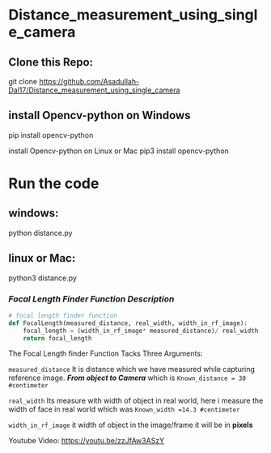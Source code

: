 # Distance_measurement_using_single_camera


## Clone this Repo:
git clone https://github.com/Asadullah-Dal17/Distance_measurement_using_single_camera

## install Opencv-python on Windows 
pip install opencv-python

install Opencv-python on Linux or Mac
pip3 install opencv-python

# Run the code
## windows:
python distance.py
## linux or Mac: 
python3 distance.py


### *Focal Length Finder Function Description* 

```python
# focal length finder function
def FocalLength(measured_distance, real_width, width_in_rf_image):
    focal_length = (width_in_rf_image* measured_distance)/ real_width
    return focal_length

```
The Focal Length finder Function Tacks Three Arguments:

```measured_distance``` It is distance which we have measured while capturing reference image. ***From object to Camera*** which is ```Known_distance = 30 #centimeter```  


```real_width``` Its measure with width of object in real world, here i measure the width of face in real world which was ```Known_width =14.3 #centimeter```  

```width_in_rf_image``` it width of object in the image/frame it will be in **pixels**









Youtube Video: https://youtu.be/zzJfAw3ASzY

